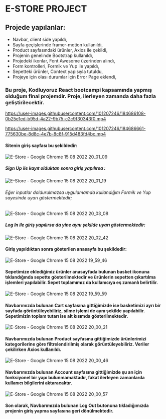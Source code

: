 # E-STORE PROJECT 

## Projede yapılanlar:
* Navbar, client side yapıldı,
* Sayfa geçişlerinde framer-motion kullanıldı,
* Product sayfasındaki ürünler, Axios ile çekildi,
* Projenin genelinde Bootstrap kullanıldı,
* Projedeki ikonlar, Font Awesome üzerinden alındı,
* Form kontrolleri, Formik ve Yup ile yapıldı,
* Sepetteki ürünler, Context yapısıyla tutuldu,
* Projeye için olası durumlar için Error Page eklendi,


### Bu proje, Kodluyoruz React bootcampi kapsamında yapmış olduğum final projemdir. Proje, ilerleyen zamanda daha fazla geliştirilecektir.


https://user-images.githubusercontent.com/101207246/184686108-0b25e1ed-b95d-4a22-9b75-c2c9f30343f0.mp4


https://user-images.githubusercontent.com/101207246/184686661-775630be-8d8c-4e7b-8c8f-915d483fd4bc.mp4


#### Sitenin giriş sayfası bu şekildedir:
![E-Store - Google Chrome 15 08 2022 20_01_09](https://user-images.githubusercontent.com/101207246/184682928-55196540-4e29-475e-a4d8-19c3a35cba27.png)
##### Sign Up ile kayıt olduktan sonra giriş yapılırsa :
![E-Store - Google Chrome 15 08 2022 20_01_19](https://user-images.githubusercontent.com/101207246/184683200-806f7074-00e2-478c-9857-2715337e4feb.png)
###### Eğer inputlar doldurulmazsa uygulamamda kullandığım Formik ve Yup sayesinde uyarı göstermektedir;
![E-Store - Google Chrome 15 08 2022 20_03_08](https://user-images.githubusercontent.com/101207246/184683395-4e0113bf-801c-4c6a-8e20-bf660051ab35.png)
##### Log In ile giriş yapılırsa da yine aynı şekilde uyarı göstermektedir:
![E-Store - Google Chrome 15 08 2022 20_02_42](https://user-images.githubusercontent.com/101207246/184683512-be69945e-44af-4c2b-b4c6-c74d2a6d0566.png)
#### Giriş yapıldıktan sonra gösterilen anasayfa bu şekildedir:
![E-Store - Google Chrome 15 08 2022 19_59_46](https://user-images.githubusercontent.com/101207246/184683769-8891a4fb-00ba-4faa-a1a2-2cb9e2a67f39.png)

#### Sepetimize eklediğimiz ürünler anasayfada bulunan basket ikonuna tıklandığında sepette gösterilmektedir ve ürünlerin sepetten çıkartılma işlemleri yapılabilir. Sepet toplamımız da kullanıcıya eş zamanlı belirtilir.
![E-Store - Google Chrome 15 08 2022 19_59_59](https://user-images.githubusercontent.com/101207246/184684080-480d7b8c-2185-4060-92db-a2fc2fc6cb43.png)
#### Navbarımızda bulunan Cart sayfasına gittiğimizde ise basketimizi ayrı bir sayfada görüntüleyebiliriz, silme işlemi de aynı şekilde yapılabilir. Sepetimizin toplam tutarı ise alt kısımda gösterilmektedir.
![E-Store - Google Chrome 15 08 2022 20_00_21](https://user-images.githubusercontent.com/101207246/184684707-1a645988-e6b0-42e2-9624-68a6c9864fb5.png)
#### Navbarımızda bulunan Product sayfasına gittiğimizde ürünlerimizi kategorilerine göre filtrelendirilmiş olarak görüntüleyebiliriz. Veriler çekilirken Axios kullanıldı.
![E-Store - Google Chrome 15 08 2022 20_00_46](https://user-images.githubusercontent.com/101207246/184684933-0fc88003-1476-478c-b72d-319b459a4327.png)

#### Navbarımızda bulunan Account sayfasına gittiğimizde şu an için fonksiyonel bir yapı bulunmamaktadır, fakat ilerleyen zamanlarda kullanıcı bilgilerini aktaracaktır.
![E-Store - Google Chrome 15 08 2022 20_00_57](https://user-images.githubusercontent.com/101207246/184685343-c1fe0b97-6636-46d5-b7dd-97f720c3fa30.png)
#### Son olarak, Navbarımızda bulunan Log Out butonuna tıkladığımızda projenin giriş yapma sayfasına geri dönülmektedir.

